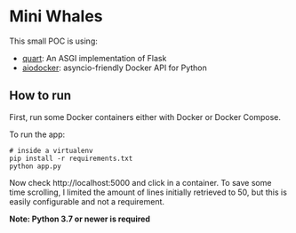 # Mini Whales

This small POC is using:
 - [quart](https://gitlab.com/pgjones/quart/): An ASGI implementation of Flask
 - [aiodocker](https://github.com/aio-libs/aiodocker): asyncio-friendly Docker API for Python

## How to run

First, run some Docker containers either with Docker or Docker Compose.

To run the app:

```shell script
# inside a virtualenv
pip install -r requirements.txt  
python app.py
```

Now check http://localhost:5000 and click in a container. To save some time scrolling, I limited the amount of lines
initially retrieved to 50, but this is easily configurable and not a requirement.

**Note: Python 3.7 or newer is required**
